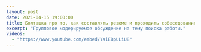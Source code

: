 ```yaml
---
layout: post
date: 2021-04-15 19:00:00
title: Болташка про то, как составлять резюме и проходить собеседования
excerpt: "Групповое модерируемое обсуждение на тему поиска работы."
videos:
  - "https://www.youtube.com/embed/YaiEBpULiU8"
---
```

